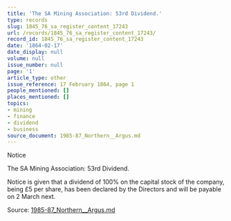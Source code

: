 ```yaml
---
title: 'The SA Mining Association: 53rd Dividend.'
type: records
slug: 1845_76_sa_register_content_17243
url: /records/1845_76_sa_register_content_17243/
record_id: 1845_76_sa_register_content_17243
date: '1864-02-17'
date_display: null
volume: null
issue_number: null
page: '1'
article_type: other
issue_reference: 17 February 1864, page 1
people_mentioned: []
places_mentioned: []
topics:
- mining
- finance
- dividend
- business
source_document: 1985-87_Northern__Argus.md
---
```


Notice

The SA Mining Association: 53rd Dividend.

Notice is given that a dividend of 100% on the capital stock of the company, being £5 per share, has been declared by the Directors and will be payable on 2 March next.

Source: [1985-87_Northern__Argus.md](/downloads/markdown/1985-87_Northern__Argus.md)
